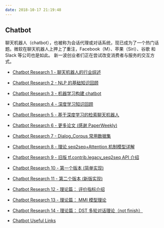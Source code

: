 ```yaml
---
date: 2018-10-17 21:19:48
---
```


## Chatbot

                聊天机器人（chatbot），也被称为会话代理或对话系统，现已成为了一个热门话题。微软在聊天机器人上押上了重注，Facebook（M）、苹果（Siri）、谷歌 和 Slack 等公司也是如此。 新一波创业者们正在尝试改变消费者与服务的交互方式。

- [Chatbot Research 1 - 聊天机器人的行业综述][b1]

- [Chatbot Research 2 - NLP 的基础知识回顾][b2]

- [Chatbot Research 3 - 机器学习构建 chatbot][b3]

- [Chatbot Research 4 - 深度学习知识回顾][b4]

- [Chatbot Research 5 - 基于深度学习的检索聊天机器人][b5]

- [Chatbot Research 6 - 更多论文 (感谢 PaperWeekly)][b6]

- [Chatbot Research 7 - Dialog_Corpus 常用数据集][b7]

- [Chatbot Research 8 - 理论 seq2seq+Attention 机制模型详解][b8]

- [Chatbot Research 9 - 旧版 tf.contrib.legacy_seq2seq API 介绍][b9]

- [Chatbot Research 10 - 第一个版本 (简单实现)][b10]

- [Chatbot Research 11 - 第二个版本 (新版实现)][b11]

- [Chatbot Research 12 - 理论篇： 评价指标介绍][b12]

- [Chatbot Research 13 - 理论篇： MMI 模型理论][b13]

- [Chatbot Research 14 - 理论篇： DST 多轮对话理论（not finish）][0]

- [Chatbot Useful Links][com]

[bot1]: /2018/11/15/ops/ops-common-links-for-chatbot/

[0]: /chatbot
[b1]: /2017/08/11/chatbot/chatbot-research1/
[b2]: /2017/08/12/chatbot/chatbot-research2/
[b3]: /2017/08/13/chatbot/chatbot-research3/
[b4]: /2017/08/14/chatbot/chatbot-research4/
[b5]: /2017/08/15/chatbot/chatbot-research5/
[b6]: /2017/08/16/chatbot/chatbot-research6/
[b7]: /2017/09/26/chatbot/chatbot-research7/
[b8]: /2017/11/17/chatbot/chatbot-research8/
[b9]:/2017/11/19/chatbot/chatbot-research9/
[b10]: /2017/11/26/chatbot/chatbot-research10/
[b11]: /2017/11/29/chatbot/chatbot-research11/
[b12]: /2018/12/01/chatbot/chatbot-research12/
[b13]: /2018/12/05/chatbot/chatbot-research13/

[com]: /2017/10/14/ops/ops-common-links/

